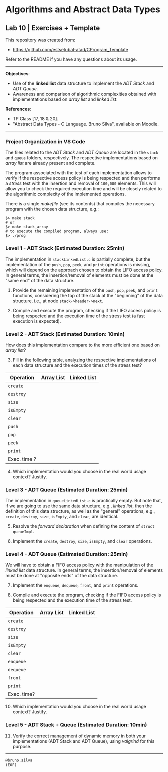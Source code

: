 # Algorithms and Abstract Data Types

## Lab 10 | Exercises + Template  

This repository was created from:

- <https://github.com/estsetubal-atad/CProgram_Template> 

Refer to the README if you have any questions about its usage.

----

**Objectives**:

- Use of the **linked list** data structure to implement the *ADT Stack* and *ADT Queue*.
- Awareness and comparison of algorithmic complexities obtained with implementations based on *array list* and *linked list*.

**References**:

- TP Class \[17, 18 & 20\].
- "Abstract Data Types - C Language. Bruno Silva", available on Moodle.

---

### Project Organization in VS Code

The files related to the *ADT Stack* and *ADT Queue* are located in the `stack` and `queue` folders, respectively. The respective implementations based on *array list* are already present and complete.

The program associated with the test of each implementation allows to verify if the respective access policy is being respected and then performs a *stress* test with the insertion and removal of `100,000` elements. This will allow you to check the required execution time and will be closely related to the algorithmic complexity of the implemented operations.  

There is a single *makefile* (see its contents) that compiles the necessary program with the chosen data structure, e.g.:

```console
$> make stack
# or
$> make stack_array
# to execute the compiled program, always use:
$> ./prog
```

### Level 1 - ADT Stack (Estimated Duration: 25min)

The implementation in `stackLinkedList.c` is partially complete, but the implementation of the `push`, `pop`, `peek`, and `print` operations is missing, which will depend on the approach chosen to obtain the LIFO access policy. In general terms, the insertion/removal of elements must be done at the "same end" of the data structure.

1. Provide the remaining implementation of the `push`, `pop`, `peek`, and `print` functions, considering the top of the stack at the "beginning" of the data structure, i.e., at node `stack->header->next`.

2. Compile and execute the program, checking if the LIFO access policy is being respected and the execution time of the stress test (a fast execution is expected).

### Level 2 - ADT Stack (Estimated Duration: 10min)

How does this implementation compare to the more efficient one based on *array list*?

3. Fill in the following table, analyzing the respective implementations of each data structure and the execution times of the stress test?

| Operation    | Array List | Linked List |
|--------------|------------|-------------|
| `create`     | &nbsp;     | &nbsp;      |
| `destroy`    | &nbsp;     | &nbsp;      |
| `size`       | &nbsp;     | &nbsp;      |
| `isEmpty`    | &nbsp;     | &nbsp;      |
| `clear`      | &nbsp;     | &nbsp;      |
| `push`       | &nbsp;     | &nbsp;      |
| `pop`        | &nbsp;     | &nbsp;      |
| `peek`       | &nbsp;     | &nbsp;      |
| `print`      | &nbsp;     | &nbsp;      |
| Exec. time ? | &nbsp;     | &nbsp;      |

4. Which implementation would you choose in the real world usage context? Justify. 

### Level 3 - ADT Queue (Estimated Duration: 25min)

The implementation in `queueLinkedList.c` is practically empty. But note that, if we are going to use the same data structure, e.g., *linked list*, then the definition of this data structure, as well as the "general" operations, e.g., `create`, `destroy`, `size`, `isEmpty`, and `clear`, are identical. 

5. Resolve the *forward declaration* when defining the content of `struct queueImpl`.

6. Implement the `create`, `destroy`, `size`, `isEmpty`, and `clear` operations.

### Level 4 - ADT Queue (Estimated Duration: 25min)

We will have to obtain a FIFO access policy with the manipulation of the *linked list* data structure. In general terms, the insertion/removal of elements must be done at "opposite ends" of the data structure.

7. Implement the `enqueue`, `dequeue`, `front`, and `print` operations.

8. Compile and execute the program, checking if the FIFO access policy is being respected and the execution time of the stress test.


| Operation   | Array List | Linked List |
|-------------|------------|-------------|
| `create`    | &nbsp;     | &nbsp;      |
| `destroy`   | &nbsp;     | &nbsp;      |
| `size`      | &nbsp;     | &nbsp;      |
| `isEmpty`   | &nbsp;     | &nbsp;      |
| `clear`     | &nbsp;     | &nbsp;      |
| `enqueue`   | &nbsp;     | &nbsp;      |
| `dequeue`   | &nbsp;     | &nbsp;      |
| `front`     | &nbsp;     | &nbsp;      |
| `print`     | &nbsp;     | &nbsp;      |
| Exec. time? | &nbsp;     | &nbsp;      |

10. Which implementation would you choose in the real world usage context? Justify. 

### Level 5 - ADT Stack + Queue (Estimated Duration: 10min)

11. Verify the correct management of dynamic memory in both your implementations (ADT Stack and ADT Queue), using *valgrind* for this purpose.

---

```markdown
@bruno.silva
(EOF)
``` 